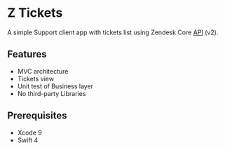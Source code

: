 # Z Tickets

A simple Support client app with tickets list using Zendesk Core [API](https://developer.zendesk.com/rest_api/docs/core) (v2).

## Features

* MVC architecture
* Tickets view
* Unit test of Business layer
* No third-party Libraries

## Prerequisites

* Xcode 9
* Swift 4
